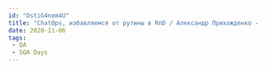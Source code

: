 ```yaml
---
id: "DstiG4nem4U"
title: "ChatOps, избавляемся от рутины в RnD / Aлександр Прихожденко - SQA Days 2020"
date: 2020-11-06
tags:
 - QA
 - SQA Days
---
```

